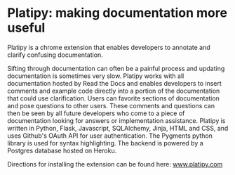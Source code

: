 Platipy: making documentation more useful
=======

Platipy is a chrome extension that enables developers to annotate and clarify confusing documentation.

Sifting through documentation can often be a painful process and updating documentation is sometimes very slow. Platipy works with all documentation hosted by Read the Docs and enables developers to insert comments and example code directly into a portion of the documentation that could use clarification.  Users can favorite sections of documentation and pose questions to other users. These comments and questions can then be seen by all future developers who come to a piece of documentation looking for answers or implementation assistance.
Platipy is written in Python, Flask, Javascript, SQLAlchemy, Jinja, HTML and CSS, and uses Github's OAuth API for user authentication. The Pygments python library is used for syntax highlighting. The backend is powered by a Postgres database hosted on Heroku.

Directions for installing the extension can be found here: www.platipy.com
